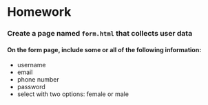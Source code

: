 # Homework
### Create a page named ```form.html``` that collects user data
#### On the form page, include some or all of the following information:
- username
- email
- phone number
- password
- select with two options: female or male
